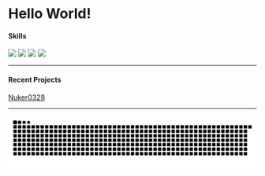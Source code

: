 # Hello World!

#### Skills
<div>
<img src="https://svgl-badge.vercel.app/api/Language/C%23?theme=dark"/>
<img src="https://svgl-badge.vercel.app/api/Language/Java?theme=dark"/>
<img src="https://svgl-badge.vercel.app/api/Language/Kotlin?theme=dark"/>
<img src="https://svgl-badge.vercel.app/api/Language/Python?theme=dark"/>
</div>

---

#### Recent Projects

[Nuker0328](https://github.com/ipigtw/nuker0328)

---

![snake gif](https://github.com/ipigtw/ipigtw/blob/output/github-snake-dark.svg)
